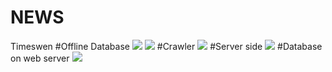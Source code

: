 # NEWS
 Timeswen 
#Offline Database
<img src="http://sebastianraschka.com/Images_old/sqlite_logo.png" />
<img src="http://sebastianraschka.com/Images_old/sqlite3_benchmark1.001.png" />
#Crawler 
<img src="https://www.python.org/static/img/python-logo.png" />
#Server side 
<img src="http://php.net/images/logo.php" />
#Database on web server 
<img src="https://www-jp.mysql.com/common/logos/mysql-logo.svg" />


